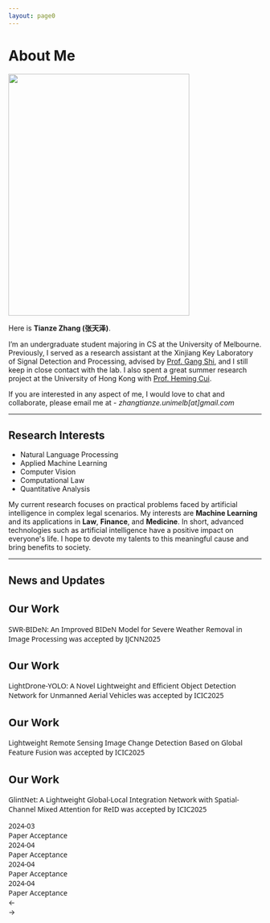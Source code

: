 ```yaml
---
layout: page0
---
```


# About Me

<img src="https://zhangtianze.com/MeJhiPli.png" class="floatpic" width="360" height="480">

Here is **Tianze Zhang (张天泽)**.

I’m an undergraduate student majoring in CS at the University of Melbourne. Previously, I served as a research assistant at the Xinjiang Key Laboratory of Signal Detection and Processing, advised by [Prof. Gang Shi](https://it.xju.edu.cn/info/1144/2113.htm), and I still keep in close contact with the lab. I also spent a great summer research project at the University of Hong Kong with [Prof. Heming Cui](https://www.cs.hku.hk/people/academic-staff/heming).

If you are interested in any aspect of me, I would love to chat and collaborate, please email me at - *zhangtianze.unimelb[at]gmail.com*

---

<!--## Academic Background

- **July 2025 - Future:** The University of Melbourne (BSc, CS)
- **Jan 2023 - June 2025:** Xinjiang Key Laboratory of Signal Detection and Processing(Research assistant)
- **Sep 2022 - June 2024:** Xinjiang University (BSc, CS)(Transfer to UniMelb)
- **July 2023 - Aug 2023:** The University of Hongkong(Summer research)

---
-->

<!--## Academic Milestones-->

<!-- Mar 2024：Very honored to receive the **Offer of Bachelor of Science** from **The University of Melbourne**. -->
<!-- July 2023：Very excited to join a **Summer reasearch** project at **The University of Hong Kong**.-->
<!-- Jan 2023：Very honored to join the **Xinjiang Key Laboratory of Signal Detection and Processing**.-->

<!--## Recommendation

- Recommendation Letter from [Prof. Gang Shi](https://it.xju.edu.cn/info/1144/2113.htm) , Xinjiang University
- Recommendation Letter from [Prof. Heming Cui](https://www.cs.hku.hk/people/academic-staff/heming) , The University of Hongkong.

---
-->

## Research Interests

- Natural Language Processing
- Applied Machine Learning
- Computer Vision
- Computational Law
- Quantitative Analysis

My current research focuses on practical problems faced by artificial intelligence in complex legal scenarios. My interests are **Machine Learning** and its applications in **Law**, **Finance**, and **Medicine**. In short, advanced technologies such as artificial intelligence have a positive impact on everyone's life. I hope to devote my talents to this meaningful cause and bring benefits to society.

---

## News and Updates

<html lang="en">
<head>
<meta charset="UTF-8">
<meta name="viewport" content="width=device-width, initial-scale=1.0">
<title>Academic Carousel</title>
<style>
   .academic-carousel {
       --ac-primary: #2c3e50;
       --ac-secondary: #3498db;
       --ac-text-light: #ecf0f1;
       --ac-bg: #fff;
       font-family: system-ui, -apple-system, sans-serif;
       max-width: 750px;
       margin: 20px auto;
   }

   .academic-carousel * {
       margin: 0;
       padding: 0;
       box-sizing: border-box;
   }

   .academic-carousel .carousel-container {
       position: relative;
            height: 325px;
            height: 300px;
       border-radius: 12px;
       overflow: hidden;
       box-shadow: 0 10px 20px rgba(0,0,0,0.1);
       background: white;
   }

   .academic-carousel .content-carousel {
       display: flex;
       position: absolute;
       width: 73%;
       height: 100%;
       left: 0;
       transition: transform 0.6s cubic-bezier(0.4, 0, 0.2, 1);
   }

   .academic-carousel .content-item {
       flex: 0 0 100%;
       min-width: 100%;
       padding: 40px;
       background: var(--ac-bg);
       display: flex;
       flex-direction: column;
       justify-content: center;
       opacity: 0;
       transform: scale(0.9);
       transition: all 0.6s ease;
   }

   .academic-carousel .content-item.active {
       opacity: 1;
       transform: scale(1);
   }

   .academic-carousel .content-item h2 {
       color: var(--ac-primary);
       margin-bottom: 15px;
       font-size: 1.8em;
   }

   .academic-carousel .content-item p {
       color: #666;
       line-height: 1.6;
       font-size: 0.95em;
   }

   .academic-carousel .timeline-carousel {
       position: absolute;
       width: 27%;
       height: 100%;
       right: 0;
       background: var(--ac-primary);
       padding: 40px;
       display: flex;
       flex-direction: column;
       overflow-y: auto;
       scroll-behavior: smooth;
       scrollbar-width: none;
       -ms-overflow-style: none;
   }

   .academic-carousel .timeline-carousel::-webkit-scrollbar {
       display: none;
   }

   .academic-carousel .timeline-item {
       position: relative;
       padding-left: 30px;
       margin: 40px 0;
       opacity: 0.3;
       transition: all 0.4s ease;
       cursor: pointer;
       flex-shrink: 0;
   }

   .academic-carousel .timeline-item::before {
       content: '';
       position: absolute;
       left: 0;
       top: 5px;
       width: 12px;
       height: 12px;
       background: var(--ac-secondary);
       border-radius: 50%;
       border: 2px solid var(--ac-bg);
   }

   .academic-carousel .timeline-item.active {
       opacity: 1;
       transform: translateY(-50%);
   }

   .academic-carousel .timeline-date {
       color: var(--ac-text-light);
       font-weight: 600;
       margin-bottom: 5px;
       font-size: 0.95em;
   }

   .academic-carousel .timeline-desc {
       color: rgba(255,255,255,0.85);
       font-size: 0.85em;
       line-height: 1.4;
   }

   .academic-carousel .nav-arrows {
       position: absolute;
       top: 50%;
       transform: translateY(-50%);
       width: 100%;
       display: flex;
       justify-content: space-between;
       padding: 0 20px;
       z-index: 2;
       opacity: 0;
       visibility: hidden;
       transition: opacity 0.3s ease;
   }

   .academic-carousel:hover .nav-arrows {
       opacity: 1;
       visibility: visible;
   }

   .academic-carousel .arrow {
       cursor: pointer;
       width: 40px;
       height: 40px;
       background: rgba(255,255,255,0.9);
       border-radius: 50%;
       display: flex;
       align-items: center;
       justify-content: center;
       box-shadow: 0 2px 5px rgba(0,0,0,0.2);
       transition: transform 0.3s ease, background 0.2s ease;
       font-weight: 700;
       user-select: none;
   }

   .academic-carousel .arrow:hover {
       transform: scale(1.1);
       background: rgba(255,255,255,1);
   }

   @media (max-width: 768px) {
       .academic-carousel {
           max-width: 95%;
       }

       .academic-carousel .carousel-container {
           height: 500px;
       }

       .academic-carousel .content-carousel,
       .academic-carousel .timeline-carousel {
           width: 100%;
           height: 70%;
       }

       .academic-carousel .timeline-carousel {
           top: 70%;
           height: 30%;
           flex-direction: row;
           padding: 15px 20px;
           overflow-x: auto;
           scroll-snap-type: x mandatory;
       }

       .academic-carousel .timeline-item {
           margin: 0 15px;
           padding-left: 25px;
           min-width: 140px;
           scroll-snap-align: center;
           transform: none !important;
       }

       .academic-carousel .timeline-item.active {
           transform: none !important;
       }

       .academic-carousel .nav-arrows {
           opacity: 1;
           visibility: visible;
           padding: 0 10px;
       }

       .academic-carousel .arrow {
           width: 35px;
           height: 35px;
           font-size: 0.9em;
       }
   }
</style>
</head>
<body>
<div class="academic-carousel">
<div class="carousel-container">
   <div class="content-carousel">
       <div class="content-item active">
           <h2>Our Work</h2>
           <p>SWR-BIDeN: An Improved BIDeN Model for Severe Weather Removal in Image Processing was accepted by IJCNN2025</p>
       </div>
       <div class="content-item">
           <h2>Our Work</h2>
           <p>LightDrone-YOLO: A Novel Lightweight and Efficient Object Detection Network for Unmanned Aerial Vehicles was accepted by ICIC2025</p>
       </div>
       <div class="content-item">
           <h2>Our Work</h2>
           <p>Lightweight Remote Sensing Image Change Detection Based on Global Feature Fusion was accepted by ICIC2025</p>
       </div>
       <div class="content-item">
           <h2>Our Work</h2>
           <p>GlintNet: A Lightweight Global-Local Integration Network with Spatial-Channel Mixed Attention for ReID was accepted by ICIC2025</p>
       </div>
   </div>

   <div class="timeline-carousel">
       <div class="timeline-item active">
           <div class="timeline-date">2024-03</div>
           <div class="timeline-desc">Paper Acceptance</div>
       </div>
       <div class="timeline-item">
           <div class="timeline-date">2024-04</div>
           <div class="timeline-desc">Paper Acceptance</div>
       </div>
       <div class="timeline-item">
           <div class="timeline-date">2024-04</div>
           <div class="timeline-desc">Paper Acceptance</div>
       </div>
       <div class="timeline-item">
           <div class="timeline-date">2024-04</div>
           <div class="timeline-desc">Paper Acceptance</div>
       </div>
   </div>

   <div class="nav-arrows">
       <div class="arrow prev">←</div>
       <div class="arrow next">→</div>
   </div>
</div>
</div>

<script>
(function() {
const container = document.querySelector('.academic-carousel');
if (!container) return;

// Configuration
const config = {
interval: 2500,
keyboard: true,
hoverPause: true,
touchSensitivity: 50,
wheelSpeed: 0.5,
infiniteLoop: true  // 添加无限循环开关
};

// Component State
let currentIndex = 0;
let autoPlayTimer;
let isTransitioning = false;
const mobileMedia = window.matchMedia("(max-width: 768px)");

// DOM Elements
const items = container.querySelectorAll('.content-item');
const timelineItems = container.querySelectorAll('.timeline-item');
const prevBtn = container.querySelector('.prev');
const nextBtn = container.querySelector('.next');
const carousel = container.querySelector('.carousel-container');
const contentCarousel = container.querySelector('.content-carousel');
const timelineCarousel = container.querySelector('.timeline-carousel');

// Core Functions
function scrollToTimeline(index) {
if (!mobileMedia.matches) return;

const activeItem = timelineItems[index];
const containerWidth = timelineCarousel.offsetWidth;
const itemWidth = activeItem.offsetWidth;

let scrollPosition = activeItem.offsetLeft - (containerWidth - itemWidth) / 2;
const maxScroll = timelineCarousel.scrollWidth - containerWidth;
scrollPosition = Math.max(0, Math.min(scrollPosition, maxScroll));

timelineCarousel.scrollTo({
left: scrollPosition,
behavior: 'smooth'
});
}

function centerTimelineItem() {
if (mobileMedia.matches) return;

const activeItem = timelineItems[currentIndex];
const containerHeight = timelineCarousel.clientHeight;
const itemHeight = activeItem.offsetHeight;
const scrollPos = activeItem.offsetTop - (containerHeight - itemHeight) / 2;

timelineCarousel.scrollTo({
top: scrollPos,
behavior: 'smooth'
});
}

function updateActive() {
items.forEach((item, i) => {
item.classList.toggle('active', i === currentIndex);
});

timelineItems.forEach((item, i) => {
const wasActive = item.classList.contains('active');
const nowActive = i === currentIndex;

item.classList.toggle('active', nowActive);

if (nowActive) {
requestAnimationFrame(() => {
mobileMedia.matches ? scrollToTimeline(i) : centerTimelineItem();
});
}
});
}

function slideTo(index) {
if (isTransitioning || index === currentIndex) return;

isTransitioning = true;
contentCarousel.style.transform = `translateX(-${index * 100}%)`;
currentIndex = index;

setTimeout(() => {
updateActive();
isTransitioning = false;
}, 600);

resetAutoPlay();
}

function slide(direction) {
if (!config.infiniteLoop &&
((direction === 1 && currentIndex === items.length - 1) ||
(direction === -1 && currentIndex === 0))) {
return;
}

const newIndex = (currentIndex + direction + items.length) % items.length;
slideTo(newIndex);
}
// Auto-play Control
function startAutoPlay() {
if (!autoPlayTimer && config.infiniteLoop) {
autoPlayTimer = setInterval(() => {
slide(1);  // 自动向后滑动
}, config.interval);
}
}


function resetAutoPlay() {
clearInterval(autoPlayTimer);
autoPlayTimer = null;
startAutoPlay();
}

// Event Handlers
function handleWheel(e) {
if (mobileMedia.matches) return;

e.preventDefault();
timelineCarousel.scrollTop += e.deltaY * config.wheelSpeed;
}

function initEvents() {
// Navigation
prevBtn.addEventListener('click', () => slide(-1));
nextBtn.addEventListener('click', () => slide(1));

// Timeline Interaction
timelineItems.forEach((item, index) => {
item.addEventListener('click', () => slideTo(index));
});

// Keyboard
if (config.keyboard) {
document.addEventListener('keydown', (e) => {
if (document.activeElement !== document.body) return;
if (e.key === 'ArrowLeft') slide(-1);
if (e.key === 'ArrowRight') slide(1);
});
}

// Hover Control
if (config.hoverPause) {
carousel.addEventListener('mouseenter', () => clearInterval(autoPlayTimer));
carousel.addEventListener('mouseleave', startAutoPlay);
}

// Touch Handling
let touchStartX = 0;
carousel.addEventListener('touchstart', e => {
touchStartX = e.touches[0].clientX;
}, { passive: true });

carousel.addEventListener('touchend', e => {
const touchEndX = e.changedTouches[0].clientX;
const deltaX = touchStartX - touchEndX;

if (Math.abs(deltaX) > config.touchSensitivity) {
slide(deltaX > 0 ? 1 : -1);
}
}, { passive: true });

// Wheel Handling
timelineCarousel.addEventListener('wheel', handleWheel);
}

// Initialization
function init() {
updateActive();
initEvents();
startAutoPlay();

// Responsive Handling
window.addEventListener('resize', () => {
if (!mobileMedia.matches) {
centerTimelineItem();
}
});
}

init();
})();
</script>
</body>
</html>
